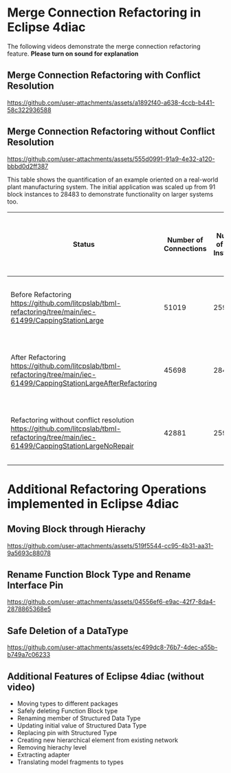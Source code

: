 # Merge Connection Refactoring in Eclipse 4diac
The following videos demonstrate the merge connection refactoring feature.
**Please turn on sound for explanation**
## Merge Connection Refactoring with Conflict Resolution

https://github.com/user-attachments/assets/a1892f40-a638-4ccb-b441-58c322936588

## Merge Connection Refactoring without Conflict Resolution

https://github.com/user-attachments/assets/555d0991-91a9-4e32-a120-bbbd0d2ff387


This table shows the quantification of an example oriented on a real-world plant manufacturing system.
The initial application was scaled up from 91 block instances to 28483 to demonstrate functionality on larger systems too.

| Status                                  | Number of Connections | Number of Block Instances | Affected block Instances by Refactoring                                           | Reconnections required (Required steps for manual resolution) | Mux/Demux Insertions required  (Required steps for manual resolution) | Execution time (OS overhead, etc., not considereed). This time is not exact. | Errors/Inconsistencies |
|-----------------------------------------|-----------------------|---------------------------|------------------------------------------------------------------------------------|------------------------|---------------------------|-----------------------------------------------------------------------------|-----------------------|
| Before Refactoring     https://github.com/litcpslab/tbml-refactoring/tree/main/iec-61499/CappingStationLarge     | 51019                 | 25979                     | 4382 (Instances of SkillConfig) + 15337 (Instances of SkillFB)                     |                        |                           |                                                                             | 0                     |
| After Refactoring      https://github.com/litcpslab/tbml-refactoring/tree/main/iec-61499/CappingStationLargeAfterRefactoring                 | 45698                 | 28483                     | 4382 (Instances of SkillConfig) + 15337 (Instances of SkillFB)                     |             12740           |            2504               | ~7.32 sec                                                                   | 0                     |
| Refactoring without conflict resolution  https://github.com/litcpslab/tbml-refactoring/tree/main/iec-61499/CappingStationLargeNoRepair| 42881                 | 25979                     | 4382 (Instances of SkillConfig) + 15337 (Instances of SkillFB)                     |            3422            |                           | ~6.04 sec                                                                   | 9390                  |




# Additional Refactoring Operations implemented in Eclipse 4diac

## Moving Block through Hierachy

https://github.com/user-attachments/assets/519f5544-cc95-4b31-aa31-9a5693c88078

## Rename Function Block Type and Rename Interface Pin

https://github.com/user-attachments/assets/04556ef6-e9ac-42f7-8da4-2878865368e5

## Safe Deletion of a DataType

https://github.com/user-attachments/assets/ec499dc8-76b7-4dec-a55b-b749a7c06233

## Additional Features of Eclipse 4diac (without video)
* Moving types to different packages
* Safely deleting Function Block type
* Renaming member of Structured Data Type
* Updating initial value of Structured Data Type
* Replacing pin with Structured Type
* Creating new hierarchical element from existing network
* Removing hierachy level
* Extracting adapter
* Translating model fragments to types


